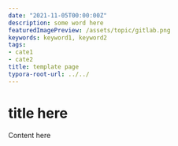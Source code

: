 ```yaml
---
date: "2021-11-05T00:00:00Z"
description: some word here
featuredImagePreview: /assets/topic/gitlab.png
keywords: keyword1, keyword2
tags:
- cate1
- cate2
title: template page
typora-root-url: ../../
---
```


# title here

Content here

